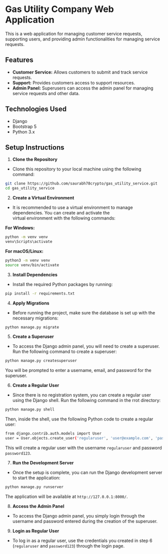 # Gas Utility Company Web Application

This is a web application for managing customer service requests, supporting users, and providing admin functionalities for managing service requests.

## Features

- **Customer Service:** Allows customers to submit and track service requests.
- **Support:** Provides customers access to support resources.
- **Admin Panel:** Superusers can access the admin panel for managing service requests and other data.

## Technologies Used

- Django
- Bootstrap 5
- Python 3.x

## Setup Instructions

1. **Clone the Repository**
+ Clone this repository to your local machine using the following command:
```bash
git clone https://github.com/saurabh78crypto/gas_utility_service.git
cd gas_utility_service
```

2. **Create a Virtual Environment**
+ It is recommended to use a virtual environment to manage dependencies. You can create and activate the   
  virtual environment with the following commands:

**For Windows:**
```bash
python -m venv venv
venv\Scripts\activate
```

**For macOS/Linux:**
```bash
python3 -m venv venv
source venv/bin/activate
```

3. **Install Dependencies**
+ Install the required Python packages by running:
```bash
pip install -r requirements.txt
```

4. **Apply Migrations**
+ Before running the project, make sure the database is set up with the necessary migrations:
```bash
python manage.py migrate
```

5. **Create a Superuser**
+ To access the Django admin panel, you will need to create a superuser. Run the following command to create a superuser:
```bash
python manage.py createsuperuser
```
You will be prompted to enter a username, email, and password for the superuser.

6. **Create a Regular User**
+ Since there is no registration system, you can create a regular user using the Django shell. Run the following command in the rrot directory:
```bash
python manage.py shell
```
Then, inside the shell, use the following Python code to create a regular user:
```bash
from django.contrib.auth.models import User
user = User.objects.create_user('regularuser', 'user@example.com', 'password123')
```
This will create a regular user with the username `regularuser` and password `password123`.

7. **Run the Development Server**
+ Once the setup is complete, you can run the Django development server to start the application:
```bash
python manage.py runserver
```
The application will be available at `http://127.0.0.1:8000/`.

8. **Access the Admin Panel**
+ To access the Django admin panel, you simply login through the username and password entered during the 
  creation of the superuser.

9. **Login as Regular User**
+ To log in as a regular user, use the credentials you created in step 6 (`regularuser` and `password123`) through the login page.

